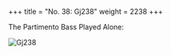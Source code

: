 +++
title = "No. 38: Gj238"
weight = 2238
+++

The Partimento Bass Played Alone:

![Gj238](/img/038DurNum.jpg)
